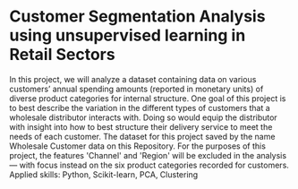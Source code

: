 # Customer Segmentation Analysis using unsupervised learning in Retail Sectors
In this project, we will analyze a dataset containing data on various customers’ annual spending amounts (reported in monetary units) of diverse product categories for internal structure. One goal of this project is to best describe the variation in the different types of customers that a wholesale distributor interacts with. Doing so would equip the distributor with insight into how to best structure their delivery service to meet the needs of each customer.
The dataset for this project saved by the name Wholesale Customer data on this  Repository. For the purposes of this project, the features 'Channel' and 'Region' will be excluded in the analysis — with focus instead on the six product categories recorded for customers.
Applied skills: Python, Scikit-learn, PCA, Clustering
